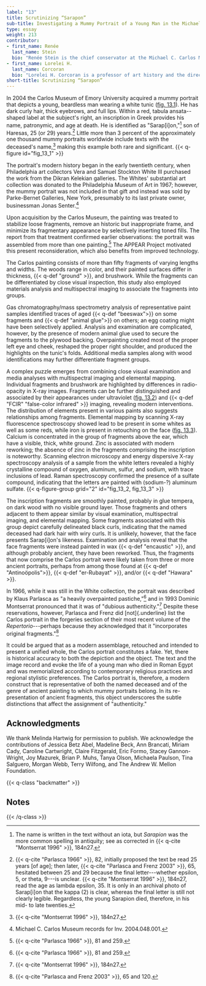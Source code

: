 ```yaml
---
label: "13"
title: Scrutinizing “Sarapon”
sub-title: Investigating a Mummy Portrait of a Young Man in the Michael C, Carlos Museum, Emory University (Inv. 2004.48.1)
type: essay
weight: 213
contributor:
- first_name: Renée
  last_name: Stein
  bio: "Renée Stein is the chief conservator at the Michael C. Carlos Museum at Emory University, where she oversees the treatment, preventive care, and technical analysis of the museum's diverse collections. She is also a lecturer in the art history department and teaches courses on conservation and technical study. Stein received a MS in objects conservation from the Winterthur/University of Delaware Program in Art Conservation. She is a professional associate of the American Institute for Conservation of Historic and Artistic Works and has been recognized with that organization's Sheldon and Caroline Keck Award for outstanding mentoring."
- first_name: Lorelei H.
  last_name: Corcoran
  bio: "Lorelei H. Corcoran is a professor of art history and the director of the Institute of Egyptian Art and Archaeology at the University of Memphis. She received her BA in classical studies from Tufts University and her PhD in Near Eastern languages and civilizations (Egyptology) from the University of Chicago. A specialist in Egyptian art and the study of the iconography of portrait mummies, Corcoran is the author of *Portrait Mummies from Roman Egypt (I--IVth Centuries AD) with a Catalogue of Portrait Mummies in Egyptian Collections* (University of Chicago, 1995) and the coauthor, with Marie Svoboda, of *Herakleides: A Portrait Mummy from Roman Egypt* (Getty Publications, 2011)."
short-title: Scrutinizing “Sarapon”
---
```


In 2004 the Carlos Museum of Emory University acquired a mummy portrait that depicts a young, beardless man wearing a white tunic ([fig. 13.1](#fig_13_1)). He has dark curly hair, thick eyebrows, and full lips. Within a red, tabula ansata--shaped label at the subject's right, an inscription in Greek provides his name, patronymic, and age at death. He is identified as "Sarap[i]on,"[^1] son of Haresas, 25 (or 29) years.[^2] Little more than 3 percent of the approximately one thousand mummy portraits worldwide include texts with the deceased's name,[^3] making this example both rare and significant.
{{< q-figure id="fig_13_1" >}}

The portrait's modern history began in the early twentieth century, when Philadelphia art collectors Vera and Samuel Stockton White III purchased the work from the Dikran Kelekian galleries. The Whites' substantial art collection was donated to the Philadelphia Museum of Art in 1967; however, the mummy portrait was not included in that gift and instead was sold by Parke-Bernet Galleries, New York, presumably to its last private owner, businessman Jonas Senter.[^4]

Upon acquisition by the Carlos Museum, the painting was treated to stabilize loose fragments, remove an historic but inappropriate frame, and minimize its fragmentary appearance by selectively inserting toned fills. The report from that treatment confirmed earlier observations: the portrait was assembled from more than one painting.[^5] The APPEAR Project motivated this present reconsideration, which also benefits from improved technology.

The Carlos painting consists of more than fifty fragments of varying lengths and widths. The woods range in color, and their painted surfaces differ in thickness, {{< q-def "ground" >}}, and brushwork. While the fragments can be differentiated by close visual inspection, this study also employed materials analysis and multispectral imaging to associate the fragments into groups.

Gas chromatography/mass spectrometry analysis of representative paint samples identified traces of aged {{< q-def "beeswax">}} on some fragments and {{< q-def "animal glue">}} on others; an egg coating might have been selectively applied. Analysis and examination are complicated, however, by the presence of modern animal glue used to secure the fragments to the plywood backing. Overpainting created most of the proper left eye and cheek, reshaped the proper right shoulder, and produced the highlights on the tunic's folds. Additional media samples along with wood identifications may further differentiate fragment groups.

A complex puzzle emerges from combining close visual examination and media analyses with multispectral imaging and elemental mapping. Individual fragments and brushwork are highlighted by differences in radio-opacity in X-ray images. Fragments can be further distinguished and associated by their appearances under ultraviolet ([fig. 13.2](#fig_13_2)) and {{< q-def "FCIR" "false-color infrared" >}} imaging, revealing modern interventions. The distribution of elements present in various paints also suggests relationships among fragments. Elemental mapping by scanning X-ray fluorescence spectroscopy showed lead to be present in some whites as well as some reds, while iron is present in retouching on the face ([fig. 13.3](#fig_13_3)). Calcium is concentrated in the group of fragments above the ear, which have a visible, thick, white ground. Zinc is associated with modern reworking; the absence of zinc in the fragments comprising the inscription is noteworthy. Scanning electron microscopy and energy dispersive X-ray spectroscopy analysis of a sample from the white letters revealed a highly crystalline compound of oxygen, aluminum, sulfur, and sodium, with trace inclusions of lead. Raman spectroscopy confirmed the presence of a sulfate compound, indicating that the letters are painted with (sodium-?) aluminum sulfate.
{{< q-figure-group grid="2" id="fig_13_2, fig_13_3" >}}

The inscription fragments are smoothly painted, probably in glue tempera, on dark wood with no visible ground layer. Those fragments and others adjacent to them appear similar by visual examination, multispectral imaging, and elemental mapping. Some fragments associated with this group depict carefully delineated black curls, indicating that the named deceased had dark hair with wiry curls. It is unlikely, however, that the face presents Sarap[i]on's likeness. Examination and analysis reveal that the face fragments were instead painted in wax {{< q-def "encaustic" >}}, and although probably ancient, they have been reworked. Thus, the fragments that now comprise the Carlos portrait were likely taken from three or more ancient portraits, perhaps from among those found at {{< q-def "Antinoöpolis">}}, {{< q-def "er-Rubayat" >}}, and/or {{< q-def "Hawara" >}}.

In 1966, while it was still in the White collection, the portrait was described by Klaus Parlasca as "a heavily overpainted pastiche,"[^6] and in 1993 Dominic Montserrat pronounced that it was of "dubious authenticity."[^7] Despite these reservations, however, Parlasca and Frenz did [not]{.underline} list the Carlos portrait in the forgeries section of their most recent volume of the *Repertorio*---perhaps because they acknowledged that it "incorporates original fragments."[^8]

It could be argued that as a modern assemblage, retouched and intended to present a unified whole, the Carlos portrait constitutes a fake. Yet, there is historical accuracy to both the depiction and the object. The text and the image record and evoke the life of a young man who died in Roman Egypt and was memorialized according to contemporary religious practices and regional stylistic preferences. The Carlos portrait is, therefore, a modern construct that is representative of both the named deceased and of the genre of ancient painting to which mummy portraits belong. In its re-presentation of ancient fragments, this object underscores the subtle distinctions that affect the assignment of "authenticity."

## Acknowledgments

We thank Melinda Hartwig for permission to publish. We acknowledge the contributions of Jessica Betz Abel, Madeline Beck, Ann Brancati, Miriam Cady, Caroline Cartwright, Claire Fitzgerald, Eric Formo, Stacey Gannon-Wright, Joy Mazurek, Brian P. Muhs, Tanya Olson, Michaela Paulson, Tina Salguero, Morgan Webb, Terry Wilfong, and The Andrew W. Mellon Foundation.

{{< q-class "backmatter" >}}
## Notes
{{< /q-class >}}

[^1]: The name is written in the text without an iota, but *Sarapion* was the more common spelling in antiquity; see as corrected in {{< q-cite "Montserrat 1996" >}}, 184n27.

[^2]: {{< q-cite "Parlasca 1966" >}}, 82, initially proposed the text be read 25 years [of age]; then later, {{< q-cite "Parlasca and Frenz 2003" >}}, 65, hesitated between 25 and 29 because the final letter---whether epsilon, 5, or theta, 9---is unclear. {{< q-cite "Montserrat 1996" >}}, 184n27, read the age as lambda epsilon, 35. It is only in an archival photo of Sarap[i]on that the kappa (2) is clear, whereas the final letter is still not clearly legible. Regardless, the young Sarapion died, therefore, in his mid- to late twenties.

[^3]: {{< q-cite "Montserrat 1996" >}}, 184n27.

[^4]: Michael C. Carlos Museum records for Inv. 2004.048.001.

[^5]: {{< q-cite "Parlasca 1966" >}}, 81 and 259.

[^6]: {{< q-cite "Parlasca 1966" >}}, 81 and 259.

[^7]: {{< q-cite "Montserrat 1996" >}}, 184n27.

[^8]: {{< q-cite "Parlasca and Frenz 2003" >}}, 65 and 120.
